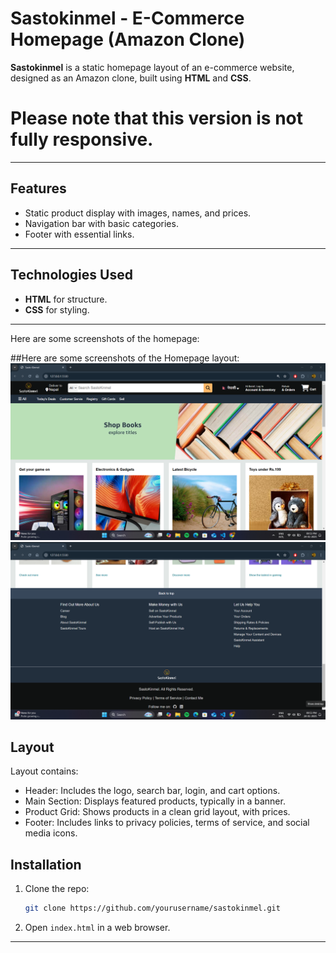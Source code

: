 # Sastokinmel - E-Commerce Homepage (Amazon Clone)

**Sastokinmel** is a static homepage layout of an e-commerce website, designed as an Amazon clone, built using **HTML** and **CSS**.

# Please note that this version is not fully responsive.

---

## Features

- Static product display with images, names, and prices.
- Navigation bar with basic categories.
- Footer with essential links.

---

## Technologies Used

- **HTML** for structure.
- **CSS** for styling.

---

Here are some screenshots of the homepage:

##Here are some screenshots of the Homepage layout:
<img src="./images/r1.png">
<img src="./images/r2.png">

## Layout

Layout contains:

- Header: Includes the logo, search bar, login, and cart options.
- Main Section: Displays featured products, typically in a banner.
- Product Grid: Shows products in a clean grid layout, with prices.
- Footer: Includes links to privacy policies, terms of service, and social media icons.


## Installation

1. Clone the repo:
    ```bash
    git clone https://github.com/yourusername/sastokinmel.git
    ```
2. Open `index.html` in a web browser.

---

